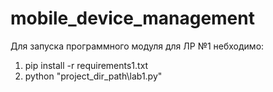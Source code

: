 # mobile_device_management
Для запуска программного модуля для ЛР №1 небходимо: 
1. pip install -r requirements1.txt
2. python "project_dir_path\lab1.py"
